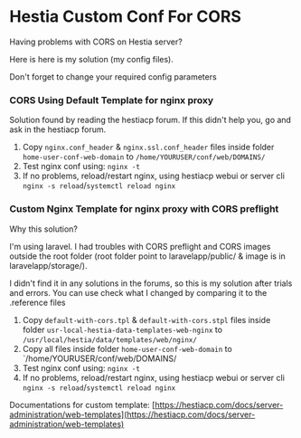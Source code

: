 # Hestia Custom Conf For CORS

Having problems with CORS on Hestia server?

Here is here is my solution (my config files).

Don't forget to change your required config parameters

### CORS Using Default Template for nginx proxy

Solution found by reading the hestiacp forum.
If this didn't help you, go and ask in the hestiacp forum.

1. Copy `nginx.conf_header` & `nginx.ssl.conf_header` files inside folder `home-user-conf-web-domain` to `/home/YOURUSER/conf/web/DOMAINS/`
2. Test nginx conf using: `nginx -t`
3. If no problems, reload/restart nginx, using hestiacp webui or server cli `nginx -s reload`/`systemctl reload nginx`

### Custom Nginx Template for nginx proxy with CORS preflight

Why this solution?

I'm using laravel. I had troubles with CORS preflight and CORS images outside the root folder (root folder point to laravelapp/public/ & image is in laravelapp/storage/).

I didn't find it in any solutions in the forums, so this is my solution after trials and errors. You can use check what I changed by comparing it to the .reference files

1. Copy `default-with-cors.tpl` & `default-with-cors.stpl` files inside folder `usr-local-hestia-data-templates-web-nginx` to `/usr/local/hestia/data/templates/web/nginx/`
2. Copy all files inside folder `home-user-conf-web-domain` to `/home/YOURUSER/conf/web/DOMAINS/
3. Test nginx conf using: `nginx -t`
4. If no problems, reload/restart nginx, using hestiacp webui or server cli `nginx -s reload`/`systemctl reload nginx`

Documentations for custom template: [https://hestiacp.com/docs/server-administration/web-templates](https://hestiacp.com/docs/server-administration/web-templates)

